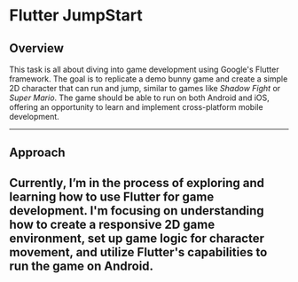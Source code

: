 # Flutter JumpStart

## Overview
This task is all about diving into game development using Google's Flutter framework. The goal is to replicate a demo bunny game and create a simple 2D character that can run and jump, similar to games like *Shadow Fight* or *Super Mario*. The game should be able to run on both Android and iOS, offering an opportunity to learn and implement cross-platform mobile development.

---

## Approach
Currently, I’m in the process of exploring and learning how to use Flutter for game development. I'm focusing on understanding how to create a responsive 2D game environment, set up game logic for character movement, and utilize Flutter's capabilities to run the game on Android.
---


